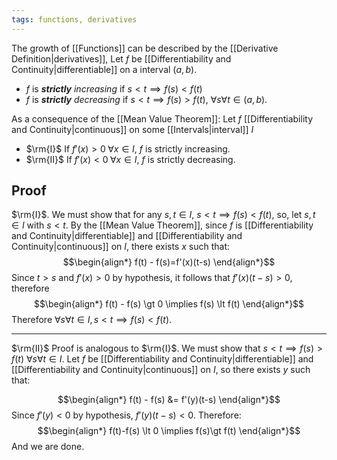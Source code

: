 ```yaml
---
tags: functions, derivatives
---
```

The growth of [[Functions]] can be described by the [[Derivative Definition|derivatives]], Let $f$ be [[Differentiability and Continuity|differentiable]] on a interval $(a,b)$.
- $f$ is  ***strictly** increasing* if $s \lt t \implies f(s) \lt f(t)$ 
- $f$ is ***strictly** decreasing* if $s < t \implies f(s) \gt f(t)$, $\forall s \forall t \in (a,b)$.

As a consequence of the [[Mean Value Theorem]]: Let $f$ [[Differentiability and Continuity|continuous]] on some [[Intervals|interval]] $I$
- $\rm{I}$ If $f'(x) \gt 0 \; \forall x \in I$, $f$ is strictly increasing.
- $\rm{II}$ If $f'(x) \lt 0 \; \forall x \in I$, $f$ is strictly decreasing.
## Proof
$\rm{I}$. We must show that for any $s,t \in I$, $s \lt t \implies f(s) \lt f(t)$, so, let $s,t \in I$ with $s \lt t$. By the [[Mean Value Theorem]], since $f$ is [[Differentiability and Continuity|differentiable]] and [[Differentiability and Continuity|continuous]] on $I$, there exists $x$ such that:
$$\begin{align*}
f(t) - f(s)=f'(x)(t-s)
\end{align*}$$
Since $t \gt s$ and $f'(x) \gt 0$ by hypothesis, it follows that $f'(x)(t-s) \gt 0$, therefore $$\begin{align*}
f(t) - f(s) \gt 0 \implies f(s) \lt f(t)
\end{align*}$$
Therefore $\forall s \forall t \in I, s \lt t \implies f(s) \lt f(t)$.
___
$\rm{II}$ Proof is analogous to $\rm{I}$. We must show that $s \lt t \implies f(s) \gt f(t)$ $\forall s \forall t \in I$. Let $f$ be [[Differentiability and Continuity|differentiable]] and [[Differentiability and Continuity|continuous]] on $I$, so there exists $y$ such that:

$$\begin{align*}
f(t) - f(s) &= f'(y)(t-s)
\end{align*}$$
Since $f'(y) \lt 0$ by hypothesis, $f'(y)(t-s) \lt 0$. Therefore:
$$\begin{align*}
f(t)-f(s) \lt 0 \implies f(s)\gt f(t)
\end{align*}$$
And we are done.